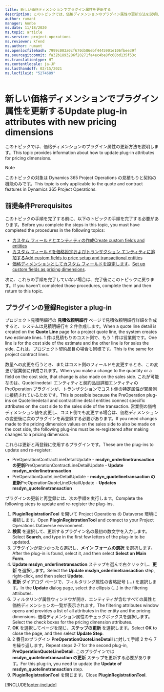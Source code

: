 ```yaml
---
title: 新しい価格ディメンションでプラグイン属性を更新する
description: このトピックでは、価格ディメンションのプラグイン属性の更新方法を説明します。
author: rumant
manager: Annbe
ms.date: 11/18/2020
ms.topic: article
ms.service: project-operations
ms.reviewer: kfend
ms.author: rumant
ms.openlocfilehash: 7999c003a0cf670d586ebf4445901e106fbee39f
ms.sourcegitcommit: fa32b1893286f20271fa4ec4be8fc68bd135f53c
ms.translationtype: HT
ms.contentlocale: ja-JP
ms.lasthandoff: 02/15/2021
ms.locfileid: "5274689"
---
```

# <a name="update-plug-in-attributes-with-new-pricing-dimensions"></a><span data-ttu-id="170af-103">新しい価格ディメンションでプラグイン属性を更新する</span><span class="sxs-lookup"><span data-stu-id="170af-103">Update plug-in attributes with new pricing dimensions</span></span>

<span data-ttu-id="170af-104">このトピックでは、価格ディメンションのプラグイン属性の更新方法を説明します。</span><span class="sxs-lookup"><span data-stu-id="170af-104">This topic provides information about how to update plug-in attributes for pricing dimensions.</span></span>

> [!NOTE]
> <span data-ttu-id="170af-105">このトピックの対象は Dynamics 365 Project Operations の見積もりと契約の機能のみです。</span><span class="sxs-lookup"><span data-stu-id="170af-105">This topic is only applicable to the quote and contract features in Dynamics 365 Project Operations.</span></span>

## <a name="prerequisites"></a><span data-ttu-id="170af-106">前提条件</span><span class="sxs-lookup"><span data-stu-id="170af-106">Prerequisites</span></span>
<span data-ttu-id="170af-107">このトピックの手順を完了する前に、以下のトピックの手順を完了する必要があります。</span><span class="sxs-lookup"><span data-stu-id="170af-107">Before you complete the steps in this topic, you must have completed the procedures in the following topics:</span></span>

  - [<span data-ttu-id="170af-108">カスタム フィールドとエンティティの作成</span><span class="sxs-lookup"><span data-stu-id="170af-108">Create custom fields and entities</span></span>](create-custom-fields-entities-pricing-dimensions.md) 
  - [<span data-ttu-id="170af-109">カスタム フィールドを価格設定およびトランザクション エンティティに追加する</span><span class="sxs-lookup"><span data-stu-id="170af-109">Add custom fields to price setup and transactional entities</span></span>](add-custom-fields-price-setup-transactional-entities.md)
  - <span data-ttu-id="170af-110">[価格ディメンションとしてカスタム フィールドを設定します](set-up-custom-fields-pricing-dimensions.md)。</span><span class="sxs-lookup"><span data-stu-id="170af-110">[Set up custom fields as pricing dimensions](set-up-custom-fields-pricing-dimensions.md).</span></span> 
  
<span data-ttu-id="170af-111">次に、これらの手順を完了していない場合は、完了後にこのトピックに戻ります。</span><span class="sxs-lookup"><span data-stu-id="170af-111">If you haven't completed those procedures, complete them and then return to this topic.</span></span>

## <a name="register-a-plug-in"></a><span data-ttu-id="170af-112">プラグインの登録</span><span class="sxs-lookup"><span data-stu-id="170af-112">Register a plug-in</span></span>
<span data-ttu-id="170af-113">プロジェクト見積明細行の **見積依頼明細行** ページで見積依頼明細行詳細を作成すると、システムは見積明細行を 2 件作成します。</span><span class="sxs-lookup"><span data-stu-id="170af-113">When a quote line detail is created on the **Quote Line** page for a project quote line, the system creates two estimate lines.</span></span> <span data-ttu-id="170af-114">1 件は見積もりのコスト側で、もう 1 件は営業側です。</span><span class="sxs-lookup"><span data-stu-id="170af-114">One line is for the cost side of the estimate and the other line is for sales the side.</span></span> <span data-ttu-id="170af-115">これは、プロジェクト契約品目の場合も同様です。</span><span class="sxs-lookup"><span data-stu-id="170af-115">This is the same  for project contract lines.</span></span>

<span data-ttu-id="170af-116">数量への変更を行うとき、またはコスト側のフィールドを変更するとき、この変更が営業側に作成されます。</span><span class="sxs-lookup"><span data-stu-id="170af-116">When you make a change to the quantity or a field on the cost side, that change is also made on the sales side.</span></span> <span data-ttu-id="170af-117">これが可能なのは、Quotelinedetail エンティティと契約品目詳細エンティティの PreOperation プラグインが、トランザクションでコスト側の特定属性が営業側に接続されているためです。</span><span class="sxs-lookup"><span data-stu-id="170af-117">This is possible because the PreOperation plug-ins on Quotelinedetail and contractline detail entities connect specific attributes on the cost side to the sales side of the transaction.</span></span> <span data-ttu-id="170af-118">営業側の価格ディメンション値を変更し、コスト側でも変更する場合は、価格ディメンションの変更後に次のプラグインを再登録する必要があります。</span><span class="sxs-lookup"><span data-stu-id="170af-118">If you need changes made to the pricing dimension values on the sales side to also be made on the cost side, the following plug-ins must be re-registered after making changes to a pricing dimension.</span></span>

<span data-ttu-id="170af-119">これらは更新と再登録に使用するプラグインです。</span><span class="sxs-lookup"><span data-stu-id="170af-119">These are the plug-ins to update and re-register:</span></span>

- <span data-ttu-id="170af-120">PreOperationContractLineDetailUpdate - **msdyn_orderlinetransaction の更新**</span><span class="sxs-lookup"><span data-stu-id="170af-120">PreOperationContractLineDetailUpdate - **Update msdyn_orderlinetransaction**</span></span>
- <span data-ttu-id="170af-121">PreOperationQuoteLineDetailUpdate - **msdyn_quotelinetransaction の更新**</span><span class="sxs-lookup"><span data-stu-id="170af-121">PreOperationQuoteLineDetailUpdate - **Updates msdyn_quotelinetransaction**</span></span>

<span data-ttu-id="170af-122">プラグインの更新と再登録には、次の手順を実行します。</span><span class="sxs-lookup"><span data-stu-id="170af-122">Complete the following steps to update and re-register the plug-ins.</span></span>

1. <span data-ttu-id="170af-123">**PluginRegistrationTool** を開いて Project Operations の Dataverse 環境に接続します。</span><span class="sxs-lookup"><span data-stu-id="170af-123">Open **PluginRegistrationTool** and connect to your Project Operations Dataverse environment.</span></span>
2. <span data-ttu-id="170af-124">**検索** を選択して、更新するプラグイン名の最初の数文字を入力します。</span><span class="sxs-lookup"><span data-stu-id="170af-124">Select **Search**, and type in the first few letters of the plug-in to be updated.</span></span>
3. <span data-ttu-id="170af-125">プラグインが見つかったら選択し、**メイン フォームの選択** を選択します。</span><span class="sxs-lookup"><span data-stu-id="170af-125">After the plug-in is found, select it, and then select **Select on Main Form**.</span></span>
4. <span data-ttu-id="170af-126">**Update msdyn_orderlinetransaction** ステップを選んで右クリックし、**更新** を選択します。</span><span class="sxs-lookup"><span data-stu-id="170af-126">Select the **Update msdyn_orderlinetransaction** step, right-click, and then select **Update**.</span></span>
5. <span data-ttu-id="170af-127">**更新** ダイアログ ページで、フィルタリング属性の省略記号 (**...**) を選択します。</span><span class="sxs-lookup"><span data-stu-id="170af-127">In the **Update** dialog page, select the ellipsis (**...**) in the filtering attributes.</span></span>
6. <span data-ttu-id="170af-128">フィルタリング属性ウィンドウが開き、エンティティが含むすべての属性と価格ディメンションの一覧が表示されます。</span><span class="sxs-lookup"><span data-stu-id="170af-128">The filtering attributes window opens and provides a list of all attributes in the entity and the pricing dimensions.</span></span> <span data-ttu-id="170af-129">価格ディメンション属性のチェックボックスを選択します。</span><span class="sxs-lookup"><span data-stu-id="170af-129">Select the check boxes for the pricing dimension attributes.</span></span>
7. <span data-ttu-id="170af-130">**OK** を選択してページを閉じ、**ステップの更新** を選択します。</span><span class="sxs-lookup"><span data-stu-id="170af-130">Select **OK** to close the page, and then select **Update Step**.</span></span>
8. <span data-ttu-id="170af-131">2 番目のプラグイン **PreOperationQuoteLineDetail** に対して手順 2 から 7 を繰り返します。</span><span class="sxs-lookup"><span data-stu-id="170af-131">Repeat steps 2-7 for the second plug-in, **PreOperationQuoteLineDetail**.</span></span> <span data-ttu-id="170af-132">このプラグインでは **msdyn_quotelinetransaction の更新** ステップを更新する必要があります。</span><span class="sxs-lookup"><span data-stu-id="170af-132">For this plug-in, you need to update the **Update of msdyn_quotelinetransaction** step.</span></span>
9. <span data-ttu-id="170af-133">**PluginRegistrationTool** を閉じます。</span><span class="sxs-lookup"><span data-stu-id="170af-133">Close **PluginRegistrationTool**.</span></span>


[!INCLUDE[footer-include](../includes/footer-banner.md)]